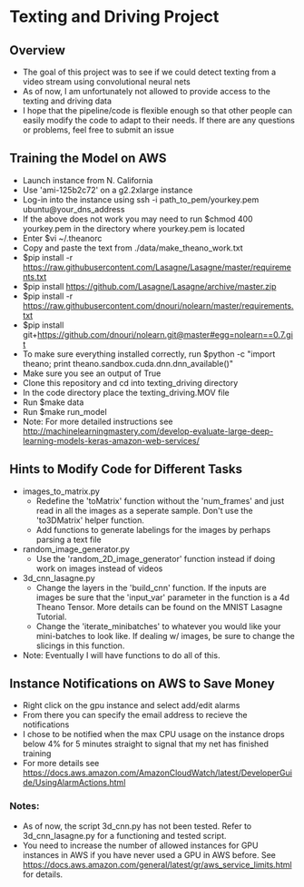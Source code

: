 
# Texting and Driving Project 

## Overview 
- The goal of this project was to see if we could detect texting from 
a video stream using convolutional neural nets
- As of now, I am unfortunately not allowed to provide access to the texting and driving data 
- I hope that the pipeline/code is flexible enough so that other people can easily modify the code to adapt to their needs. If there are any questions or problems, feel free to submit an issue

## Training the Model on AWS 

- Launch instance from N. California 
- Use 'ami-125b2c72' on a g2.2xlarge instance 
- Log-in into the instance using ssh -i path_to_pem/yourkey.pem ubuntu@your_dns_address
- If the above does not work you may need to run $chmod 400 yourkey.pem in the directory where yourkey.pem is located
- Enter $vi ~/.theanorc
- Copy and paste the text from ./data/make_theano_work.txt 
- $pip install -r https://raw.githubusercontent.com/Lasagne/Lasagne/master/requirements.txt
- $pip install https://github.com/Lasagne/Lasagne/archive/master.zip
- $pip install -r https://raw.githubusercontent.com/dnouri/nolearn/master/requirements.txt
- $pip install git+https://github.com/dnouri/nolearn.git@master#egg=nolearn==0.7.git
- To make sure everything installed correctly, run $python -c "import theano; print theano.sandbox.cuda.dnn.dnn_available()"
- Make sure you see an output of True
- Clone this repository and cd into texting_driving directory 
- In the code directory place the texting_driving.MOV file
- Run $make data 
- Run $make run_model  
- Note: For more detailed instructions see http://machinelearningmastery.com/develop-evaluate-large-deep-learning-models-keras-amazon-web-services/

## Hints to Modify Code for Different Tasks  
- images_to_matrix.py
    - Redefine the 'toMatrix' function without the 'num_frames' and just read in all the images as a seperate sample. Don't use the 'to3DMatrix' helper function. 
    - Add functions to generate labelings for the images by perhaps parsing a text file
- random_image_generator.py 
    - Use the 'random_2D_image_generator' function instead if doing work on images instead of videos 
- 3d_cnn_lasagne.py 
    - Change the layers in the 'build_cnn' function. If the inputs are images be sure that the 'input_var' parameter in the function is a 4d Theano Tensor. More details can be found on the MNIST Lasagne Tutorial.  
    - Change the 'iterate_minibatches' to whatever you would like your mini-batches to look like. If dealing w/ images, be sure to change the slicings in this function. 
- Note: Eventually I will have functions to do all of this. 

## Instance Notifications on AWS to Save Money  
- Right click on the gpu instance and select add/edit alarms
- From there you can specify the email address to recieve the notifications 
- I chose to be notified when the max CPU usage on the instance drops below 4% for 5 minutes straight to signal that my net has finished training   
- For more details see https://docs.aws.amazon.com/AmazonCloudWatch/latest/DeveloperGuide/UsingAlarmActions.html

### Notes: 
- As of now, the script 3d_cnn.py has not been tested. Refer to 3d_cnn_lasagne.py for a functioning and tested script. 
- You need to increase the number of allowed instances for GPU instances in AWS if you have never used a GPU in AWS before. See https://docs.aws.amazon.com/general/latest/gr/aws_service_limits.html for details. 


